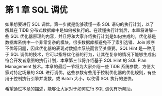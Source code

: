 # 第 1 章 SQL 调优

如果想要进行 SQL 调优，第一步就是能够读懂一条 SQL 语句的执行计划，以了解其在 TiDB 分布式数据库中是如何被执行的。在读懂执行计划后，本章将讲解一些 SQL 优化器原理的内容，并且将和大家介绍执行计划是如何生成的。优化器是数据库系统中一个非常复杂的模块，很多数据库都避免不了索引选错、Join 顺序不优等问题，因此优化器的表现对数据库系统而言至关重要。SQL Hint 是一种用于 SQL 调优的技术，它可以指导优化器的行为，让其在复杂的情况下能够生成出符合开发者意图的执行计划，本章第三节将介绍基于 SQL Hint 的 SQL Plan Management 技术。本章的最后一节将为大家介绍一些 TiDB 系统参数，方便大家对特定场景的 SQL 进行调优。这些参数有些用于控制优化器的优化规则，有些用于控制执行引擎并发数，或 Batch 大小，以使得 SQL 执行的更快。

希望通过本章的描述，能够让大家对于如何进行 SQL 调优有所帮助。
